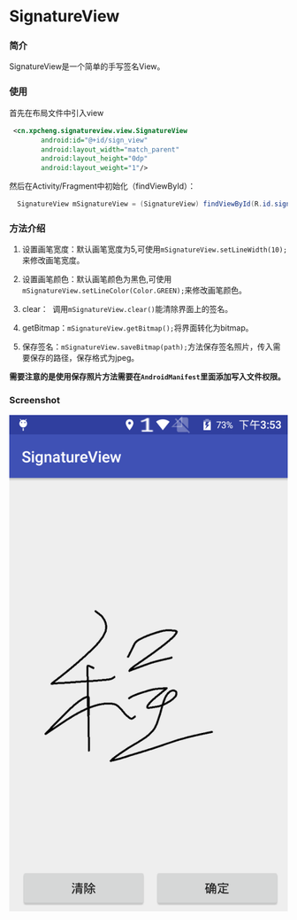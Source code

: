 # SignatureView
### 简介

SignatureView是一个简单的手写签名View。

### 使用

 首先在布局文件中引入view
```xml  
 <cn.xpcheng.signatureview.view.SignatureView
        android:id="@+id/sign_view"
        android:layout_width="match_parent"
        android:layout_height="0dp"
        android:layout_weight="1"/>
 ```
 然后在Activity/Fragment中初始化（findViewById）：
 ``` java 
   SignatureView mSignatureView = (SignatureView) findViewById(R.id.sign_view);
   ```
 
### 方法介绍
 1. 设置画笔宽度：默认画笔宽度为5,可使用`mSignatureView.setLineWidth(10);`来修改画笔宽度。
 
2. 设置画笔颜色：默认画笔颜色为黑色,可使用`mSignatureView.setLineColor(Color.GREEN);`来修改画笔颜色。
 
3. clear：  调用`mSignatureView.clear()`能清除界面上的签名。

4. getBitmap：`mSignatureView.getBitmap();`将界面转化为bitmap。


5. 保存签名：`mSignatureView.saveBitmap(path);`方法保存签名照片，传入需要保存的路径，保存格式为jpeg。
 
 
**需要注意的是使用保存照片方法需要在`AndroidManifest`里面添加写入文件权限。**

### Screenshot
![](https://github.com/chengxinping/SignatureView/blob/master/Screanshot/1.png)

